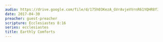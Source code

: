 ```yaml
---
audio: https://drive.google.com/file/d/175h03KezA_GVrAvjeVVrnR61YQHR8f3n/view
date: 2017-04-30
preacher: guest-preacher
scripture: Ecclesiastes 8:16
series: ecclesiastes
title: Earthly Comforts
---
```

